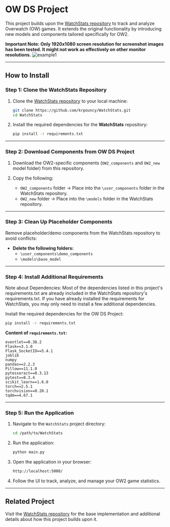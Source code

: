 # **OW DS Project**

This project builds upon the [WatchStats repository](https://github.com/krpouncy/WatchStats) to track and analyze Overwatch (OW) games. It extends the original functionality by introducing new models and components tailored specifically for OW2.

**Important Note: Only 1920x1080 screen resolution for screenshot images has been tested. It might not work as effectively on other monitor resolutions.**
![example1](https://github.com/user-attachments/assets/ecfce2f9-7040-4406-a418-d94135f0e5e3)

---

## **How to Install**

### **Step 1: Clone the WatchStats Repository**
1. Clone the [WatchStats repository](https://github.com/krpouncy/WatchStats) to your local machine:
   ```bash
   git clone https://github.com/krpouncy/WatchStats.git
   cd WatchStats
   ```

2. Install the required dependencies for the **WatchStats** repository:
   ```bash
   pip install -r requirements.txt
   ```

---

### **Step 2: Download Components from OW DS Project**
1. Download the OW2-specific components (`OW2_components` and `OW2_new` model folder) from this repository.

2. Copy the following:
   - `OW2_components` folder → Place into the `\user_components` folder in the WatchStats repository.
   - `OW2_new` folder → Place into the `\models` folder in the WatchStats repository.

---

### **Step 3: Clean Up Placeholder Components**
Remove placeholder/demo components from the WatchStats repository to avoid conflicts:

- **Delete the following folders:**
  - `\user_components\demo_components`
  - `\models\base_model`

---

### **Step 4: Install Additional Requirements**
Note about Dependencies:
Most of the dependencies listed in this project's requirements.txt are already included in the WatchStats repository's requirements.txt. If you have already installed the requirements for WatchStats, you may only need to install a few additional dependencies.

Install the required dependencies for the OW DS Project:
```bash
pip install -r requirements.txt
```

**Content of `requirements.txt`:**
```
eventlet==0.38.2
Flask==3.1.0
Flask_SocketIO==5.4.1
joblib
numpy
pandas==2.2.3
Pillow==11.1.0
pytesseract==0.3.13
pytest==8.3.4
scikit_learn==1.6.0
torch==2.5.1
torchvision==0.20.1
tqdm==4.67.1
```

---

### **Step 5: Run the Application**
1. Navigate to the `WatchStats` project directory:
   ```bash
   cd /path/to/WatchStats
   ```

2. Run the application:
   ```bash
   python main.py
   ```

3. Open the application in your browser:
   ```bash
   http://localhost:5000/
   ```

4. Follow the UI to track, analyze, and manage your OW2 game statistics.

---

## **Related Project**
Visit the [WatchStats repository](https://github.com/krpouncy/WatchStats) for the base implementation and additional details about how this project builds upon it.
